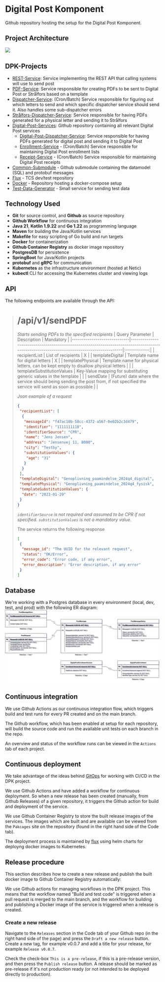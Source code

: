 # Digital Post Komponent
Github repository hosting the setup for the Digital Post Komponent.

## Project Architecture
[![](https://mermaid.ink/img/pako:eNqdU8GO0zAQ_RXLJ5DWTrX0sjkgtU3bBVaiSnJLevA6k9Y0sSN7AkKr_Ry-hB_DbtVtWgpa8Gky896bzPP4iUpTAY0pY6zUucIGYpKojULRkJVxSD6ZtjMaNJZ6j6kb801uhUXykJaa-DMpcivqWsn14dv1jxsrui3JZxlhpOp2DMHhoRjOtEjnWU4ysF-VhDVj5GMynRHG3oeOGwvuhJ0ViXKdQLkFe8m4TvDFZbqaxXeju1HQnBdn85zk1tdJt4G0KDK0P380tbHuOiUpVsni5Y9O-flAahykklNt8Zfasphra5qmBXydM_dFChJU90r4MVO8OUYkESgehYO3w7HIH1VAVxcXPDR2IPFhmeVnpl_Ys0XsXBxFolM8bAavDtjOhHi3NyZoDMz5L9b9P7N-H9GvgRD7NTi_xqNu0Oys0sidNFqDDKpR_QWs3qejWz7ioyj0yfJ0MnlYfE6zwXKtLxpPyEDcPx3u7UfmDjfMHYoNcJSOo1WevuOyMX0Vj8fvoiEwjBtakim9oS3YVqjKP_Kn0KOkuIUWShr7sIJa9A2WtNTPHip6NNl3LWmMtocb2neVQEiU8Ga0NK5F4-D5Fx19Szc?type=png)](https://mermaid.live/edit#pako:eNqdU8GO0zAQ_RXLJ5DWTrX0sjkgtU3bBVaiSnJLevA6k9Y0sSN7AkKr_Ry-hB_DbtVtWgpa8Gky896bzPP4iUpTAY0pY6zUucIGYpKojULRkJVxSD6ZtjMaNJZ6j6kb801uhUXykJaa-DMpcivqWsn14dv1jxsrui3JZxlhpOp2DMHhoRjOtEjnWU4ysF-VhDVj5GMynRHG3oeOGwvuhJ0ViXKdQLkFe8m4TvDFZbqaxXeju1HQnBdn85zk1tdJt4G0KDK0P380tbHuOiUpVsni5Y9O-flAahykklNt8Zfasphra5qmBXydM_dFChJU90r4MVO8OUYkESgehYO3w7HIH1VAVxcXPDR2IPFhmeVnpl_Ys0XsXBxFolM8bAavDtjOhHi3NyZoDMz5L9b9P7N-H9GvgRD7NTi_xqNu0Oys0sidNFqDDKpR_QWs3qejWz7ioyj0yfJ0MnlYfE6zwXKtLxpPyEDcPx3u7UfmDjfMHYoNcJSOo1WevuOyMX0Vj8fvoiEwjBtakim9oS3YVqjKP_Kn0KOkuIUWShr7sIJa9A2WtNTPHip6NNl3LWmMtocb2neVQEiU8Ga0NK5F4-D5Fx19Szc)

## DPK-Projects
- [REST-Service](https://github.com/trifork/dpk-rest-service): Service implementing the REST API that calling systems will use to send post
- [PDF-Service](https://github.com/trifork/dpk-pdf-service): Service responsible for creating PDFs to be sent to Digital Post or Strålfors based on a template
- [Dispatcher-Service](https://github.com/trifork/dpk-dispatcher): (Cron/Batch) Service responsible for figuring out which letters to send and which specific dispatcher service should send it. Also handles some sub-dispatcher errors
- [Strålfors-Dispatcher-Service](https://github.com/trifork/dpk-straalfors): Service responsible for having PDFs generated for a physical letter and sending it to Strålfors
- [Digital-Post-Services](https://github.com/trifork/dpk-digital-post): Github repository containing all relevant Digital Post services
  - [Digital-Post-Dispatcher-Service](https://github.com/trifork/dpk-digital-post): Service responsible for having PDFs generated for digital post and sending it to Digital Post
  - [Enrollment-Service](https://github.com/trifork/dpk-digital-post) - (Cron/Batch) Service responsible for maintaining Digital Post enrollment lists
  - [Receipt-Service](https://github.com/trifork/dpk-digital-post) - (Cron/Batch) Service responsible for maintaining Digital Post receipts
- [Common-Submodule](https://github.com/trifork/dpk-common-submodule) - Github submodule containing the datamodel (SQL) and protobuf messages
- [Flux](https://github.com/trifork/dpk-docs) - TCS dev/test repository
- [Docker](https://github.com/trifork/dpk-docker) - Repository hosting a docker-compose setup
- [Test-Data-Generator](https://github.com/trifork/dpk-test-data-generator) - Small service for sending test data

## Technology Used
* **Git** for source control, and **Github** as source repository
* **Github Workflow** for continuous integration
* **Java 21**, **Kotlin 1.9.22** and **Go 1.22** as programming language
* **Maven** for building the Java/Kotlin services
* **Makefile** for easy scripting of Go build and run targets
* **Docker** for containerization
* **Github Container Registry** as docker image repository
* **PostgresDB** for persistence
* **SpringBoot** for Java/Kotlin projects
* **protobuf** and **gRPC** for communication
* **Kubernetes** as the infrastructure environment (hosted at Netic)
* **kubectl** CLI for accessing the Kubernetes cluster and viewing logs

## API
The following endpoints are available through the API:

> # /api/v1/sendPDF
>
> *Starts sending PDFs to the specified recipients*
> | Query Parameter             | Description                                                                                                                               | Mandatory    |
> |-----------------------------|-------------------------------------------------------------------------------------------------------------------------------------------|:------------:|
> | recipientList               | List of recipients                                                                                                                        | X            |
> | templateDigital             | Template name for digital letters                                                                                                         | X            |
> | templatePhysical            | Template name for physical letters, can be kept empty to disallow physical letters                                                        |              |
> | templateSubstitutionValues  | Key-Value mapping for substituting generic values in the template                                                                         |              |
> | sendDate                    | (Future) date where the service should being sending the post from, if not specified the service will send as soon as possible            |              |
>
> *Json example of a request*
> ```json
> {
>  "recipientList": [
>   {
>    "messageId": "f47ac10b-58cc-4372-a567-0e02b2c3d479",
>    "identifier": "1111111118",
>    "identifierSource": "CPR",
>    "name": "Jens Jensen",
>    "address": "Jensenvej 11, 8000",
>    "city": "Testby",
>    "substitutionValues": {
>     "age": "31"    
>    }
>   }
>  ],
>  "templateDigital": "Genoplivning_paamindelse_2024q4_digital",
>  "templatePhysical": "Genoplivning_paamindelse_2024q4_fysisk",
>  "templateSubstitutionValues": {
>   "date": "2023-01-29"    
>  } 
> }
> ```
> *`identifierSource` is not required and assumed to be CPR if not specified. `substitutionValues` is not a mandatory value.*
>
> The service returns the following response
> ```json
> [
>  {
>   "message_id": "The UUID for the relevant request",
>   "status": "OK/Error",
>   "error_code": "Error code, if any error",
>   "error_description": "Error description, if any error"
>  }
> ]
> ```

## Database
We're working with a Postgres database in every environment (local, dev, test, and prod) with the following ER diagram:
![dpk_db.png not found!](assets/dpk_db.png "ER Diagram")

## Continuous integration

We use Github Actions as our continuous integration flow, which triggers build and test runs for every PR created and on the main branch.

The Github workflow, which has been enabled at setup for each repository, will build the source code and run the available unit tests on each branch in the repo.

An overview and status of the workflow runs can be viewed in the `Actions` tab of each project.

## Continuous deployment

We take advantage of the ideas behind [GitOps](https://www.gitops.tech/) for working with CI/CD in the DPK project. 

We use Github Actions and have added a workflow for continuous deployment. So when a new release has been created (manually, from Github Releases) of a given repository, it triggers the Github action for build and deployment of the service.

We use Github Container Registry to store the built release images of the services. The images which are built and are available can be viewed from the `Pakcages` site on the repository (found in the right hand side of the Code tab).

The deployment process is maintained by [flux](https://fluxcd.io/) using helm charts for deployng docker images to Kubernetes.

## Release procedure

This section describes how to create a new release and publish the built docker image to Github Container Registry automatically:

We use Github actions for managing workflows in the DPK project. This means that the workflow named "Build and test code" is triggered when a pull request is merged to the main branch, and the workflow for building and publishing a Docker image of the service is triggered when a release is created.

### Create a new release

Navigate to the `Releases` section in the Code tab of your Github repo (in the right hand side of the page) and press the `Draft a new release` button. Create a new tag, for example v0.0.7 and add a title for your release, for example `Release v0.0.7`.

Check the check-box `This is a pre-release`, if this is a pre-release version, and then press the `Publish release` button. A release should be marked as pre-release if it's not production ready (or not intended to be deployed directly to production).
